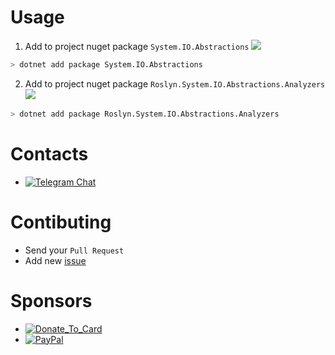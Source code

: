 # Usage

1. Add to project nuget package `System.IO.Abstractions` [![](https://img.shields.io/nuget/v/System.IO.Abstractions.svg)](https://www.nuget.org/packages/System.IO.Abstractions)
``` bash
> dotnet add package System.IO.Abstractions
```
2. Add to project nuget package `Roslyn.System.IO.Abstractions.Analyzers` [![](https://img.shields.io/nuget/v/Roslyn.System.IO.Abstractions.Analyzers.svg)](https://www.nuget.org/packages/Roslyn.System.IO.Abstractions.Analyzers)
``` bash
> dotnet add package Roslyn.System.IO.Abstractions.Analyzers
```

# Contacts

- [![Telegram Chat](https://img.shields.io/badge/Chat-Telegram-0F80C1.svg)](https://t.me/System_IO_Abstractions_Analyzer)

# Contibuting

- Send your `Pull Request`
- Add new [issue](https://github.com/System-IO-Abstractions/System.IO.Abstractions.Analyzers/issues/new)

# Sponsors
- [![Donate_To_Card](https://img.shields.io/badge/Donate_To_Card-donate-red.svg)](https://money.alfabank.ru/p2p/web/transfer/minyutin)
- [![PayPal](https://img.shields.io/badge/PayPal-donate-red.svg)](https://www.paypal.me/InyutinMaxim)
